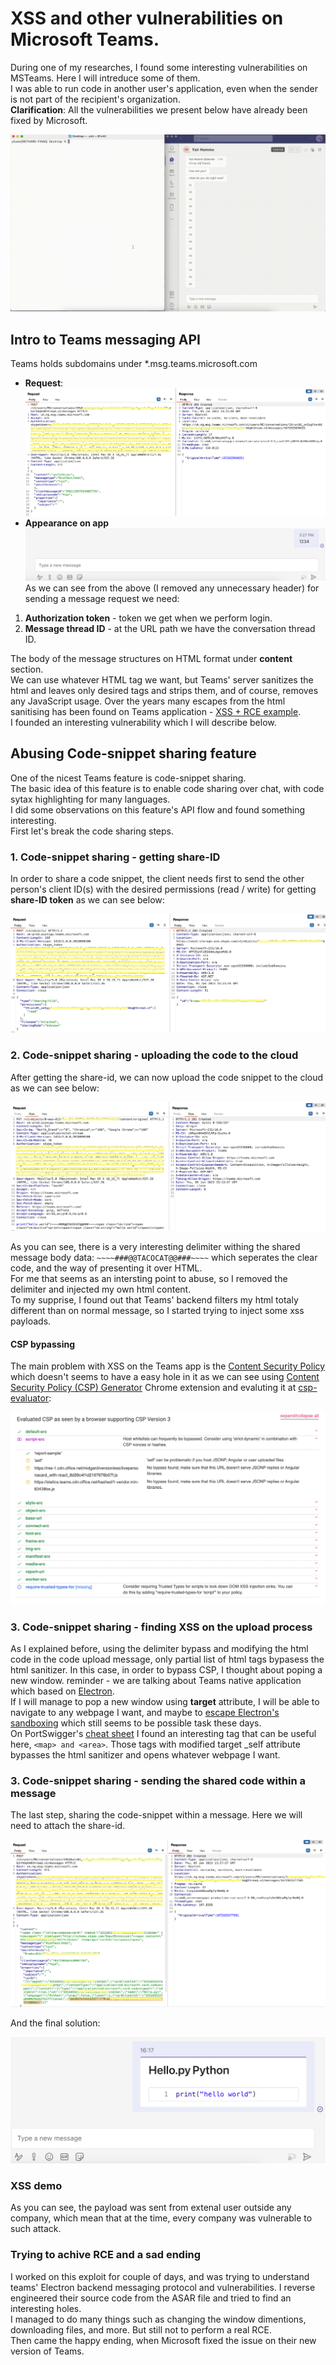 # XSS and other vulnerabilities on Microsoft Teams.

During one of my researches, I found some interesting vulnerabilities on MSTeams. Here I will intreduce some of them.  
I was able to run code in another user's application, even when the sender is not part of the recipient's organization.  
**Clarification**: All the vulnerabilities we present below have already been fixed by Microsoft.  
<p></p><img src="imgs/xss_demo.gif">

## Intro to Teams messaging API

Teams holds subdomains under *.msg.teams.microsoft.com
- **Request**:
<img src="imgs/simple_msg_req.png"></img>   
- **Appearance on app**
<img src="imgs/simple_msg_res.png"></img>
As we can see from the above (I removed any unnecessary header) for sending a message request we need:
1. **Authorization token** - token we get when we perform login.
2. **Message thread ID** - at the URL path we have the conversation thread ID.
   
The body of the message structures on HTML format under **content** section.  
We can use whatever HTML tag we want, but Teams' server sanitizes the html and leaves only desired tags and strips them, and of course, removes any JavaScript usage.
Over the years many escapes from the html sanitising has been found on Teams application - [XSS + RCE example](https://github.com/oskarsve/ms-teams-rce/blob/main/README.md).  
I founded an interesting vulnerability which I will describe below.

## Abusing Code-snippet sharing feature

One of the nicest Teams feature is code-snippet sharing.  
The basic idea of this feature is to enable code sharing over chat, with code sytax highlighting for many languages.  
I did some observations on this feature's API flow and found something interesting.  
First let's break the code sharing steps.

### 1. Code-snippet sharing - getting share-ID

In order to share a code snippet, the client needs first to send the other person's client ID(s) with the desired permissions (read / write) for getting **share-ID token** as we can see below:  

<img src="imgs/getting_share_id.png"></img>
   
### 2. Code-snippet sharing - uploading the code to the cloud

After getting the share-id, we can now upload the code snippet to the cloud as we can see below:  

<img src="imgs/code_share.png"></img>
    
As you can see, there is a very interesting delimiter withing the shared message body data: ```~~~~###@@TACOCAT@@###~~~~``` which seperates the clear code, and the way of presenting it over HTML.  
For me that seems as an intersting point to abuse, so I removed the delimiter and injected my own html content.  
To my supprise, I found out that Teams' backend filters my html totaly different than on normal message, so I started trying to inject some xss payloads.  

#### CSP bypassing
The main problem with XSS on the Teams app is the [Content Security Policy](https://developer.mozilla.org/en-US/docs/Web/HTTP/CSP) which doesn't seems to have a easy hole in it as we can see using [Content Security Policy (CSP) Generator](https://chrome.google.com/webstore/detail/content-security-policy-c/ahlnecfloencbkpfnpljbojmjkfgnmdc) Chrome extension and evaluting it at [csp-evaluator](https://csp-evaluator.withgoogle.com/):
  
<img src="imgs/scp_list.png"></img>

### 3. Code-snippet sharing - finding XSS on the upload process

As I explained before, using the delimiter bypass and modifying the html code in the code upload message, only partial list of html tags bypasess the html sanitizer. In this case, in order to bypass CSP, I thought about poping a new window. reminder - we are talking about Teams native application which based on [Electron](https://www.electronjs.org/).  
If I will manage to pop a new window using **target** attribute, I will be able to navigate to any webpage I want, and maybe to [escape Electron's sandboxing](https://book.hacktricks.xyz/network-services-pentesting/pentesting-web/xss-to-rce-electron-desktop-apps) which still seems to be possible task these days.  
On PortSwigger's [cheat sheet](https://portswigger.net/web-security/cross-site-scripting/cheat-sheet#set-windowname-via-usemap-attribute-in-a-img-tag) I found an interesting tag that can be useful here, ```<map> and <area>```. Those tags with modified target _self attribute bypasses the html sanitizer and opens whatever webpage I want.  

### 3. Code-snippet sharing - sending the shared code within a message
The last step, sharing the code-snippet within a message.
Here we will need to attach the share-id.  

<img src="imgs/sending_shared_code.png"></img>
  
And the final solution:  

<img src="imgs/shared_code_res.png"></img>

### XSS demo
As you can see, the payload was sent from extenal user outside any company, which mean that at the time, every company was vulnerable to such attack.

### Trying to achive RCE and a sad ending

I worked on this exploit for couple of days, and was trying to understand teams' Electron backend messaging protocol and vulnerabilities. I reverse engineered their source code from the ASAR file and tried to find an interesting holes.  
I managed to do many things such as changing the window dimentions, downloading files, and more. But still not to perform a real RCE.  
Then came the happy ending, when Microsoft fixed the issue on their new version of Teams.  
